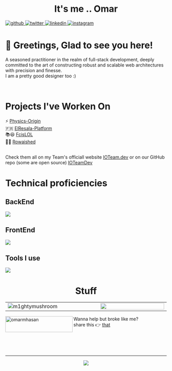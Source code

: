 <h1 align="center">It's me .. Omar</h1>
  

<a href="https://github.com/M1ghtyMushroom" target="_blank">
<img src=https://img.shields.io/badge/github-%2324292e.svg?&style=for-the-badge&logo=github&logoColor=white alt=github style="margin-bottom: 5px;" />
</a>
<a href="https://twitter.com/M1ghtyMushroom" target="_blank">
<img src=https://img.shields.io/badge/twitter-%2300acee.svg?&style=for-the-badge&logo=twitter&logoColor=white alt=twitter style="margin-bottom: 5px;" />
</a>
<a href="https://linkedin.com/in/omarmhasan" target="_blank">
<img src=https://img.shields.io/badge/linkedin-%231E77B5.svg?&style=for-the-badge&logo=linkedin&logoColor=white alt=linkedin style="margin-bottom: 5px;" />
</a>
<a href="https://instagram.com/omarandhisart" target="_blank">
<img src=https://img.shields.io/badge/instagram-%23000000.svg?&style=for-the-badge&logo=instagram&logoColor=white alt=instagram style="margin-bottom: 5px;" />
</a>  
  



# 👋 Greetings, Glad to see you here!  
A seasoned practitioner in the realm of full-stack development, deeply committed to the art of constructing robust and scalable web architectures with precision and finesse. <br/>
I am a pretty good designer too :)
  

<br/>  

  

# Projects I've Worken On
⚡ <a href="https://physics-origin.vercel.app">Physics-Origin</a><br/>
🇫🇷 <a href="https://elresala-platform.vercel.app">ElResala-Platform</a><br/>
📚😆 <a href="https://fcislol.vercel.app">FcisLOL</a><br/>
📏📐 <a href="https://rowaished.vercel.app">Rowaished</a>


<br/>
Check them all on my Team's officiall website <a href="https://ioteam.dev">IOTeam.dev</a> or on our GitHub repo (some are open source) <a href="https://github.com/IOTeamDev">IOTeamDev</a>


# Technical proficiencies
## BackEnd
<img src="https://skillicons.dev/icons?i=js,ts,nodejs,nextjs,express,mongo,postgres,prisma,python,linux,php,laravel">

## FrontEnd
<img src="https://skillicons.dev/icons?i=js,ts,react,nextjs,html,css,tailwind" />

## Tools I use
<img src="https://skillicons.dev/icons?i=linux,git,docker,npm"/>



<br/>  

<h1 align="center">Stuff</h1>
<table align="center">
  <tr>
    <td width="500px">
      <img align="center" src="https://github-readme-streak-stats.herokuapp.com/?user=m1ghtymushroom&" alt="m1ghtymushroom" />
    </td>
    <td width="500px">
        <img src="https://github-readme-stats.vercel.app/api/top-langs/?username=M1ghtyMushroom&hide_border=true&layout=compact" align="center" style="width: 100%" />
    </td>
  </tr>
</table>

<a href="https://www.buymeacoffee.com/omarmhasan">
<img align="left" src="https://cdn.buymeacoffee.com/buttons/v2/default-yellow.png" height="50" width="210" alt="omarmhasan" />
</a>
Wanna help but broke like me?<br>
share this 👉 <a href="https://omarmhasan.bio.link/" target="_blank">that</a>

<br/>  
<br/>  
<br/>  
<br/>  
<br/>

----


<p align="center">
  <img src="https://media4.giphy.com/media/v1.Y2lkPTc5MGI3NjExaHFrYTdqc3cwemR3Y293eW4yc2o4aXVyazdpdzFnNmFxZnZ6aTl1ZyZlcD12MV9pbnRlcm5hbF9naWZfYnlfaWQmY3Q9Zw/bSEkPdQfsSHCMYn7fD/giphy.gif">
</p>
